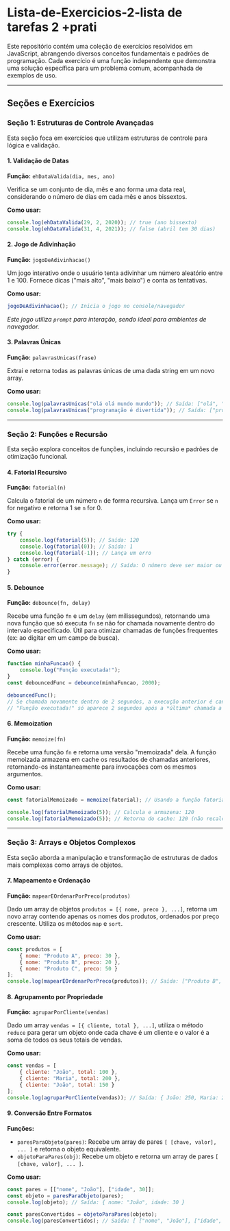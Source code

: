 # Lista-de-Exercicios-2-lista de tarefas 2 +prati


Este repositório contém uma coleção de exercícios resolvidos em JavaScript, abrangendo diversos conceitos fundamentais e padrões de programação. Cada exercício é uma função independente que demonstra uma solução específica para um problema comum, acompanhada de exemplos de uso.

---

## Seções e Exercícios

### Seção 1: Estruturas de Controle Avançadas

Esta seção foca em exercícios que utilizam estruturas de controle para lógica e validação.

#### 1. Validação de Datas

**Função:** `ehDataValida(dia, mes, ano)`

Verifica se um conjunto de dia, mês e ano forma uma data real, considerando o número de dias em cada mês e anos bissextos.

**Como usar:**
```javascript
console.log(ehDataValida(29, 2, 2020)); // true (ano bissexto)
console.log(ehDataValida(31, 4, 2021)); // false (abril tem 30 dias)
```

#### 2. Jogo de Adivinhação

**Função:** `jogoDeAdivinhacao()`

Um jogo interativo onde o usuário tenta adivinhar um número aleatório entre 1 e 100. Fornece dicas ("mais alto", "mais baixo") e conta as tentativas.

**Como usar:**
```javascript
jogoDeAdivinhacao(); // Inicia o jogo no console/navegador
```
*Este jogo utiliza `prompt` para interação, sendo ideal para ambientes de navegador.*

#### 3. Palavras Únicas

**Função:** `palavrasUnicas(frase)`

Extrai e retorna todas as palavras únicas de uma dada string em um novo array.

**Como usar:**
```javascript
console.log(palavrasUnicas("olá olá mundo mundo")); // Saída: ["olá", "mundo"]
console.log(palavrasUnicas("programação é divertida")); // Saída: ["programação", "é", "divertida"]
```

---

### Seção 2: Funções e Recursão

Esta seção explora conceitos de funções, incluindo recursão e padrões de otimização funcional.

#### 4. Fatorial Recursivo

**Função:** `fatorial(n)`

Calcula o fatorial de um número `n` de forma recursiva. Lança um `Error` se `n` for negativo e retorna 1 se `n` for 0.

**Como usar:**
```javascript
try {
    console.log(fatorial(5)); // Saída: 120
    console.log(fatorial(0)); // Saída: 1
    console.log(fatorial(-1)); // Lança um erro
} catch (error) {
    console.error(error.message); // Saída: O número deve ser maior ou igual a zero.
}
```

#### 5. Debounce

**Função:** `debounce(fn, delay)`

Recebe uma função `fn` e um `delay` (em milissegundos), retornando uma nova função que só executa `fn` se não for chamada novamente dentro do intervalo especificado. Útil para otimizar chamadas de funções frequentes (ex: ao digitar em um campo de busca).

**Como usar:**
```javascript
function minhaFuncao() {
    console.log("Função executada!");
}
const debouncedFunc = debounce(minhaFuncao, 2000);

debouncedFunc(); 
// Se chamada novamente dentro de 2 segundos, a execução anterior é cancelada.
// "Função executada!" só aparece 2 segundos após a *última* chamada a debouncedFunc.
```

#### 6. Memoization

**Função:** `memoize(fn)`

Recebe uma função `fn` e retorna uma versão "memoizada" dela. A função memoizada armazena em cache os resultados de chamadas anteriores, retornando-os instantaneamente para invocações com os mesmos argumentos.

**Como usar:**
```javascript
const fatorialMemoizado = memoize(fatorial); // Usando a função fatorial do Exercício 4

console.log(fatorialMemoizado(5)); // Calcula e armazena: 120
console.log(fatorialMemoizado(5)); // Retorna do cache: 120 (não recalcula)
```

---

### Seção 3: Arrays e Objetos Complexos

Esta seção aborda a manipulação e transformação de estruturas de dados mais complexas como arrays de objetos.

#### 7. Mapeamento e Ordenação

**Função:** `mapearEOrdenarPorPreco(produtos)`

Dado um array de objetos `produtos = [{ nome, preco }, ...]`, retorna um novo array contendo apenas os nomes dos produtos, ordenados por preço crescente. Utiliza os métodos `map` e `sort`.

**Como usar:**
```javascript
const produtos = [
    { nome: "Produto A", preco: 30 },
    { nome: "Produto B", preco: 20 },
    { nome: "Produto C", preco: 50 }
];
console.log(mapearEOrdenarPorPreco(produtos)); // Saída: ["Produto B", "Produto A", "Produto C"]
```

#### 8. Agrupamento por Propriedade

**Função:** `agruparPorCliente(vendas)`

Dado um array `vendas = [{ cliente, total }, ...]`, utiliza o método `reduce` para gerar um objeto onde cada chave é um cliente e o valor é a soma de todos os seus totais de vendas.

**Como usar:**
```javascript
const vendas = [
    { cliente: "João", total: 100 },
    { cliente: "Maria", total: 200 },
    { cliente: "João", total: 150 }
];
console.log(agruparPorCliente(vendas)); // Saída: { João: 250, Maria: 200 }
```

#### 9. Conversão Entre Formatos

**Funções:**
* `paresParaObjeto(pares)`: Recebe um array de pares `[ [chave, valor], ... ]` e retorna o objeto equivalente.
* `objetoParaPares(obj)`: Recebe um objeto e retorna um array de pares `[ [chave, valor], ... ]`.

**Como usar:**
```javascript
const pares = [["nome", "João"], ["idade", 30]];
const objeto = paresParaObjeto(pares);
console.log(objeto); // Saída: { nome: "João", idade: 30 }

const paresConvertidos = objetoParaPares(objeto);
console.log(paresConvertidos); // Saída: [ ["nome", "João"], ["idade", 30] ]
```
